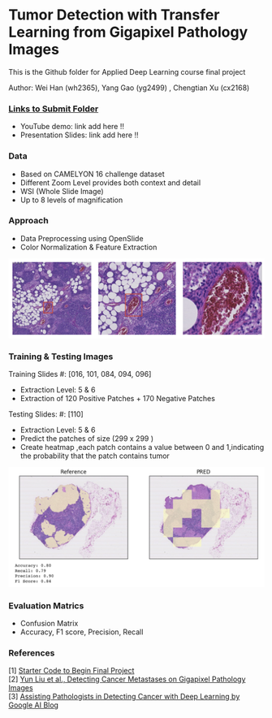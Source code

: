 # Tumor Detection with Transfer Learning from Gigapixel Pathology Images

This is the Github folder for Applied Deep Learning course final project

Author: Wei Han (wh2365), Yang Gao (yg2499) , Chengtian Xu (cx2168) 

### [Links to Submit Folder](https://github.com/gyoung2014/tumor_cancer_prediction/tree/master/Submit%20Folder)
* YouTube demo: link add here !! <br>
* Presentation Slides:  link add here !!

### Data

* Based on CAMELYON 16 challenge dataset
* Different Zoom Level provides both context and detail
* WSI (Whole Slide Image)
* Up to 8 levels of magnification

### Approach

* Data Preprocessing using OpenSlide
* Color Normalization & Feature Extraction

![alt text](https://github.com/gyoung2014/tumor_cancer_prediction/blob/master/README%20IMAGE/README_IMAGE1.png "Logo Title Text 1")

### Training & Testing Images

Training Slides #: [016, 101, 084, 094, 096]
* Extraction Level: 5 & 6
* Extraction of 120 Positive Patches + 170 Negative Patches

Testing Slides: #: [110]
* Extraction Level: 5 & 6
* Predict the patches of size (299 x 299 )
* Create heatmap ,each patch contains a value between 0 and 1,indicating the probability that the patch contains tumor

![alt text](https://github.com/gyoung2014/tumor_cancer_prediction/blob/master/README%20IMAGE/readme_image2.png "Logo Title Text 1")

### Evaluation Matrics

* Confusion Matrix
* Accuracy, F1 score, Precision, Recall

### References
[1] [Starter Code to Begin Final Project](https://github.com/random-forests/applied-dl/blob/master/project/starter-code.ipynb)<br>
[2] [Yun Liu et al., Detecting Cancer Metastases on Gigapixel Pathology Images](https://arxiv.org/abs/1703.02442)<br>
[3] [Assisting Pathologists in Detecting Cancer with Deep Learning by Google AI Blog](https://ai.googleblog.com/2017/03/assisting-pathologists-in-detecting.html)
